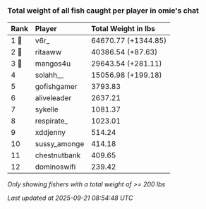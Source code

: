 ### Total weight of all fish caught per player in omie's chat

| Rank  | Player       | Total Weight in lbs |
|:------|:-------------|:--------------------|
| 1 🥇  | v6r_         | 64670.77 (+1344.85) |
| 2 🥈  | ritaaww      | 40386.54 (+87.63)   |
| 3 🥉  | mangos4u     | 29643.54 (+281.11)  |
| 4     | solahh__     | 15056.98 (+199.18)  |
| 5     | gofishgamer  | 3793.83             |
| 6     | aliveleader  | 2637.21             |
| 7     | sykelle      | 1081.37             |
| 8     | respirate_   | 1023.01             |
| 9     | xddjenny     | 514.24              |
| 10    | sussy_amonge | 414.18              |
| 11    | chestnutbank | 409.65              |
| 12    | dominoswifi  | 239.42              |

_Only showing fishers with a total weight of >= 200 lbs_

_Last updated at 2025-09-21 08:54:48 UTC_